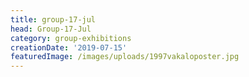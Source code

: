 ```yaml
---
title: group-17-jul
head: Group-17-Jul
category: group-exhibitions
creationDate: '2019-07-15'
featuredImage: /images/uploads/1997vakaloposter.jpg
---
```



